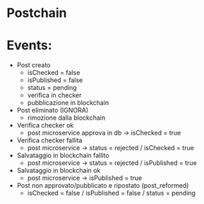 # Postchain

# Events:
- Post creato
    - isChecked = false
    - isPublished = false 
    - status = pending
    - verifica in checker
    - pubblicazione in blockchain
- Post eliminato (IGNORA)
    - rimozione dalla blockchain
- Verifica checker ok
    - post microservice approva in db -> isChecked = true
- Verifica checker fallita
    - post microservice -> status = rejected / isChecked = true
- Salvataggio in blockchain fallito
    - post microservice -> status = rejected / isPublished = true
- Salvataggio in blockchain ok
    - post microservice -> isPublished = true
- Post non approvato/pubblicato e ripostato (post_reformed)
    - isChecked = false / isPublished = false / status = pending